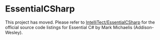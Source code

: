 EssentialCSharp
===============
This project has moved. Please refer to [IntelliTect/EssentialCSharp](https://github.com/IntelliTect/EssentialCSharp) for the official source code listings for Essential C# by Mark Michaelis (Addison-Wesley).